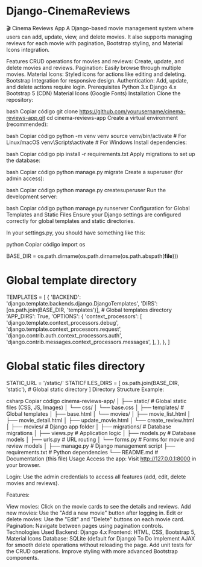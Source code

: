 # Django-CinemaReviews
🎬 Cinema Reviews App
A Django-based movie management system where users can add, update, view, and delete movies. It also supports managing reviews for each movie with pagination, Bootstrap styling, and Material Icons integration.

Features
CRUD operations for movies and reviews:
Create, update, and delete movies and reviews.
Pagination: Easily browse through multiple movies.
Material Icons: Styled icons for actions like editing and deleting.
Bootstrap Integration for responsive design.
Authentication: Add, update, and delete actions require login.
Prerequisites
Python 3.x
Django 4.x
Bootstrap 5 (CDN)
Material Icons (Google Fonts)
Installation
Clone the repository:

bash
Copiar código
git clone https://github.com/yourusername/cinema-reviews-app.git
cd cinema-reviews-app
Create a virtual environment (recommended):

bash
Copiar código
python -m venv venv
source venv/bin/activate   # For Linux/macOS
venv\Scripts\activate      # For Windows
Install dependencies:

bash
Copiar código
pip install -r requirements.txt
Apply migrations to set up the database:

bash
Copiar código
python manage.py migrate
Create a superuser (for admin access):

bash
Copiar código
python manage.py createsuperuser
Run the development server:

bash
Copiar código
python manage.py runserver
Configuration for Global Templates and Static Files
Ensure your Django settings are configured correctly for global templates and static directories.

In your settings.py, you should have something like this:

python
Copiar código
import os

BASE_DIR = os.path.dirname(os.path.dirname(os.path.abspath(__file__)))

# Global template directory
TEMPLATES = [
    {
        'BACKEND': 'django.template.backends.django.DjangoTemplates',
        'DIRS': [os.path.join(BASE_DIR, 'templates')],  # Global templates directory
        'APP_DIRS': True,
        'OPTIONS': {
            'context_processors': [
                'django.template.context_processors.debug',
                'django.template.context_processors.request',
                'django.contrib.auth.context_processors.auth',
                'django.contrib.messages.context_processors.messages',
            ],
        },
    },
]

# Global static files directory
STATIC_URL = '/static/'
STATICFILES_DIRS = [
    os.path.join(BASE_DIR, 'static'),  # Global static directory
]
Directory Structure Example:

csharp
Copiar código
cinema-reviews-app/
│
├── static/             # Global static files (CSS, JS, Images)
│   └── css/
│       └── base.css
│
├── templates/          # Global templates
│   ├── base.html
│   └── movies/
│       ├── movie_list.html
│       ├── movie_detail.html
│       ├── update_movie.html
│       └── create_review.html
│
├── movies/             # Django app folder
│   ├── migrations/     # Database migrations
│   ├── views.py        # Application logic
│   ├── models.py       # Database models
│   ├── urls.py         # URL routing
│   └── forms.py        # Forms for movie and review models
│
├── manage.py           # Django management script
├── requirements.txt    # Python dependencies
└── README.md           # Documentation (this file)
Usage
Access the app:
Visit http://127.0.0.1:8000 in your browser.

Login:
Use the admin credentials to access all features (add, edit, delete movies and reviews).

Features:

View movies: Click on the movie cards to see the details and reviews.
Add new movies: Use the "Add a new movie" button after logging in.
Edit or delete movies: Use the "Edit" and "Delete" buttons on each movie card.
Pagination: Navigate between pages using pagination controls.
Technologies Used
Backend: Django 4.x
Frontend: HTML, CSS, Bootstrap 5, Material Icons
Database: SQLite (default for Django)
To Do
Implement AJAX for smooth delete operations without reloading the page.
Add unit tests for the CRUD operations.
Improve styling with more advanced Bootstrap components.
